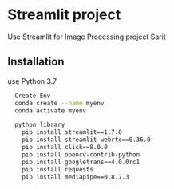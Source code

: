 
# Streamlit project

Use Streamlit for Image Processing project Sarit



## Installation

use Python 3.7

```bash
  Create Env
  conda create --name myenv
  conda activate myenv   

  python library
    pip install streamlit==1.7.0 
    pip install streamlit-webrtc==0.36.0
    pip install click==8.0.0 
    pip install opencv-contrib-python
    pip install googletrans==4.0.0rc1
    pip install requests
    pip install mediapipe==0.8.7.3 

```
